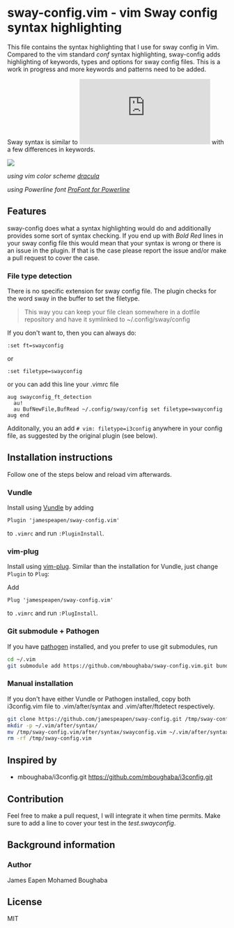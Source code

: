 # sway-config.vim - vim Sway config syntax highlighting

This file contains the syntax highlighting that I use for sway config in Vim.
Compared to the vim standard *conf* syntax highlighting, sway-config
adds highlighting of keywords,
types and options for sway config files. This is a work in progress and more keywords
and patterns need to be added.

Sway syntax is similar to ![i3 syntax](http://i3wm.org/docs/userguide.html#configuring) with 
a few differences in keywords. 

![](i3config.vim.gif)

*using vim color scheme [dracula](https://github.com/dracula/vim)*

*using Powerline font [ProFont for Powerline](https://github.com/powerline/fonts/blob/master/ProFont/README.rst)*

## Features

sway-config does what a syntax highlighting would do and additionally
provides some sort of syntax checking. If you end up with *Bold Red*
lines in your sway config file this would mean that your syntax is wrong
or there is an issue in the plugin.
If that is the case please report the issue and/or
make a pull request to cover the case.

### File type detection

There is no specific extension for sway config file. The plugin checks for the word
sway in the buffer to set the filetype.

> This way you can keep your file clean somewhere in a
dotfile repository and have it symlinked to ~/.config/sway/config

If you don't want to, then you can always do:

```vim
:set ft=swayconfig
```

or

```vim
:set filetype=swayconfig
```

or you can add this line your .vimrc file

```vim
aug swayconfig_ft_detection
  au!
  au BufNewFile,BufRead ~/.config/sway/config set filetype=swayconfig
aug end
```
Additonally, you an add `# vim: filetype=i3config` anywhere in your config file, as suggested by the original plugin (see below).

## Installation instructions

Follow one of the steps below and reload vim afterwards.

### Vundle

Install using [Vundle](https://github.com/gmarik/Vundle.vim) by adding

```vim
Plugin 'jamespeapen/sway-config.vim'
```

to `.vimrc` and run `:PluginInstall`.

### vim-plug

Install using [vim-plug](https://github.com/junegunn/vim-plug). Similar than the installation for Vundle, just change `Plugin` to `Plug`:

Add

```vim
Plug 'jamespeapen/sway-config.vim'
```

to `.vimrc` and run `:PlugInstall`.

### Git submodule + Pathogen

If you have [pathogen](https://github.com/tpope/vim-pathogen) installed,
and you prefer to use git submodules, run

```sh
cd ~/.vim
git submodule add https://github.com/mboughaba/sway-config.vim.git bundle/syntax/
```

### Manual installation

If you don't have either Vundle or Pathogen installed, copy both i3config.vim file
to .vim/after/syntax and .vim/after/ftdetect respectively.

```sh
git clone https://github.com/jamespeapen/sway-config.git /tmp/sway-config.vim
mkdir -p ~/.vim/after/syntax/
mv /tmp/sway-config.vim/after/syntax/swayconfig.vim ~/.vim/after/syntax/swayconfig.vim
rm -rf /tmp/sway-config.vim
```

## Inspired by

+ mboughaba/i3config.git
  <https://github.com/mboughaba/i3config.git>

## Contribution

Feel free to make a pull request, I will integrate it when time permits.
Make sure to add a line to cover your test in the *test.swayconfig*.

## Background information

### Author
James Eapen
Mohamed Boughaba

## License

MIT
